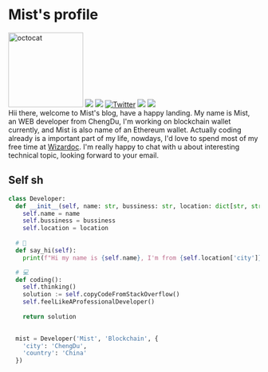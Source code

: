 <h1>Mist's profile</h1>
<div>
  <img width="150px" src="https://github.com/youncccat/youncccat/blob/master/assets/octocat.gif" alt="octocat" />  

        
  <img src="https://komarev.com/ghpvc/?username=youncccat&color=brightgreen" />
  <a href="mailto:zzhbbdbbd@163.com"><img src="https://img.shields.io/badge/-Zhao✨-ff69b4?style=flat&logo=Gmail&logoColor=white" /></a>
  <a href="https://twitter.com/_mistricky"><img src="https://img.shields.io/badge/-_mistricky-blue?style=flat&logo=Twitter&logoColor=white"  alt="Twitter"/></a>
  <a href="https://zzhack.fun"><img src="https://img.shields.io/badge/blog-zzhack.fun-orange" /></a>
  <img src="https://img.shields.io/badge/-%3CMist%20/%3E-orchid?style=flat&logo=discord&logoColor=white" />
  
  <div>
    Hii there, welcome to Mist's blog, have a happy landing. My name is Mist, an WEB developer from ChengDu, I'm working on blockchain wallet currently, and Mist is also name of an Ethereum wallet. Actually coding already is a important part of my life, nowdays, I'd love to spend most of my free time at <a href="https://github.com/wizardoc/wizard">Wizardoc</a>. I'm really happy to chat with u about interesting technical topic, looking forward to your email.
  </div>
    
</div>

## Self sh

```python
class Developer:
  def __init__(self, name: str, bussiness: str, location: dict[str, str]):
    self.name = name
    self.bussiness = bussiness
    self.location = location
  
  # 👋
  def say_hi(self):
    print(f"Hi my name is {self.name}, I'm from {self.location['city']}/{self.location['country']} and working on {self.bussiness} recently.")

  # 💻
  def coding(): 
    self.thinking()
    solution := self.copyCodeFromStackOverflow()
    self.feelLikeAProfessionalDeveloper()
  
    return solution
  

  mist = Developer('Mist', 'Blockchain', {
    'city': 'ChengDu',
    'country': 'China'
  })
 ```




